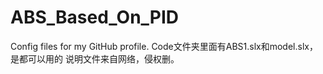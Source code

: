 # ABS_Based_On_PID
Config files for my GitHub profile.
Code文件夹里面有ABS1.slx和model.slx，是都可以用的
说明文件来自网络，侵权删。
